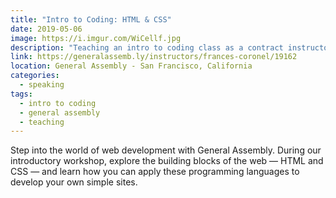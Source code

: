 ```yaml
---
title: "Intro to Coding: HTML & CSS"
date: 2019-05-06
image: https://i.imgur.com/WiCellf.jpg
description: "Teaching an intro to coding class as a contract instructor."
link: https://generalassemb.ly/instructors/frances-coronel/19162
location: General Assembly - San Francisco, California
categories:
  - speaking
tags:
  - intro to coding
  - general assembly
  - teaching
---
```


Step into the world of web development with General Assembly. During our introductory workshop, explore the building blocks of the web — HTML and CSS — and learn how you can apply these programming languages to develop your own simple sites.
